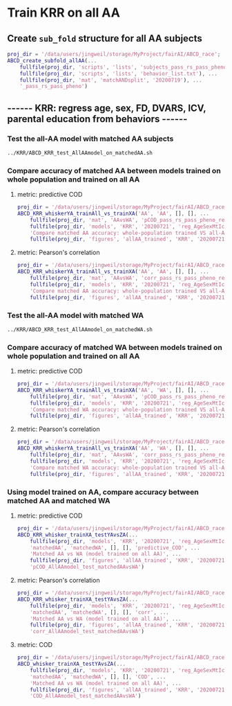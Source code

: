 # Train KRR on all AA

## Create `sub_fold` structure for all AA subjects

```matlab
proj_dir = '/data/users/jingweil/storage/MyProject/fairAI/ABCD_race';
ABCD_create_subfold_allAA(...
    fullfile(proj_dir, 'scripts', 'lists', 'subjects_pass_rs_pass_pheno.txt'), ...
    fullfile(proj_dir, 'scripts', 'lists', 'behavior_list.txt'), ...
    fullfile(proj_dir, 'mat', 'matchANDsplit', '20200719'), ...
    '_pass_rs_pass_pheno')
```

## ------ KRR: regress age, sex, FD, DVARS, ICV, parental education from behaviors ------

### Test the all-AA model with matched AA subjects

```bash
../KRR/ABCD_KRR_test_AllAAmodel_on_matchedAA.sh
```

### Compare accuracy of matched AA between models trained on whole population and trained on all AA

1. metric: predictive COD

    ```matlab
    proj_dir = '/data/users/jingweil/storage/MyProject/fairAI/ABCD_race';
    ABCD_KRR_whiskerYA_trainAll_vs_trainXA('AA', 'AA', [], [], ...
        fullfile(proj_dir, 'mat', 'AAvsWA', 'pCOD_pass_rs_pass_pheno_reg_AgeSexMtIcvPeduc_fr_y.mat'), ...
        fullfile(proj_dir, 'models', 'KRR', '20200721', 'reg_AgeSexMtIcvPEduc_y_allAA'), 'predictive_COD', ...
        'Compare matched AA accuracy: whole-population trained VS all-AA trained', ...
        fullfile(proj_dir, 'figures', 'allAA_trained', 'KRR', '20200721'), 'pCOD_matchedAA_WholePopModel_vs_AllAAmodel')
    ```

2. metric: Pearson's correlation

    ```matlab
    proj_dir = '/data/users/jingweil/storage/MyProject/fairAI/ABCD_race';
    ABCD_KRR_whiskerYA_trainAll_vs_trainXA('AA', 'AA', [], [], ...
        fullfile(proj_dir, 'mat', 'AAvsWA', 'corr_pass_rs_pass_pheno_reg_AgeSexMtIcvPeduc_fr_y.mat'), ...
        fullfile(proj_dir, 'models', 'KRR', '20200721', 'reg_AgeSexMtIcvPEduc_y_allAA'), 'corr', ...
        'Compare matched AA accuracy: whole-population trained VS all-AA trained', ...
        fullfile(proj_dir, 'figures', 'allAA_trained', 'KRR', '20200721'), 'corr_matchedAA_WholePopModel_vs_AllAAmodel')
    ```

### Test the all-AA model with matched WA

```bash
../KRR/ABCD_KRR_test_AllAAmodel_on_matchedWA.sh
```

### Compare accuracy of matched WA between models trained on whole population and trained on all AA

1. metric: predictive COD

    ```matlab
    proj_dir = '/data/users/jingweil/storage/MyProject/fairAI/ABCD_race';
    ABCD_KRR_whiskerYA_trainAll_vs_trainXA('AA', 'WA', [], [], ...
        fullfile(proj_dir, 'mat', 'AAvsWA', 'pCOD_pass_rs_pass_pheno_reg_AgeSexMtIcvPeduc_fr_y.mat'), ...
        fullfile(proj_dir, 'models', 'KRR', '20200721', 'reg_AgeSexMtIcvPEduc_y_allAA'), 'predictive_COD', ...
        'Compare matched WA accuracy: whole-population trained VS all-AA trained', ...
        fullfile(proj_dir, 'figures', 'allAA_trained', 'KRR', '20200721'), 'pCOD_matchedWA_WholePopModel_vs_AllAAmodel')
    ```

2. metric: Pearson's correlation

    ```matlab
    proj_dir = '/data/users/jingweil/storage/MyProject/fairAI/ABCD_race';
    ABCD_KRR_whiskerYA_trainAll_vs_trainXA('AA', 'WA', [], [], ...
        fullfile(proj_dir, 'mat', 'AAvsWA', 'corr_pass_rs_pass_pheno_reg_AgeSexMtIcvPeduc_fr_y.mat'), ...
        fullfile(proj_dir, 'models', 'KRR', '20200721', 'reg_AgeSexMtIcvPEduc_y_allAA'), 'corr', ...
        'Compare matched WA accuracy: whole-population trained VS all-AA trained', ...
        fullfile(proj_dir, 'figures', 'allAA_trained', 'KRR', '20200721'), 'corr_matchedWA_WholePopModel_vs_AllAAmodel')
    ```

### Using model trained on AA, compare accuracy between matched AA and matched WA

1. metric: predictive COD

    ```matlab
    proj_dir = '/data/users/jingweil/storage/MyProject/fairAI/ABCD_race';
    ABCD_KRR_whisker_trainXA_testYAvsZA(...
        fullfile(proj_dir, 'models', 'KRR', '20200721', 'reg_AgeSexMtIcvPEduc_y_allAA'), ...
        'matchedAA', 'matchedWA', [], [], 'predictive_COD', ...
        'Matched AA vs WA (model trained on all AA)', ...
        fullfile(proj_dir, 'figures', 'allAA_trained', 'KRR', '20200721'), ...
        'pCOD_AllAAmodel_test_matchedAAvsWA')
    ```

2. metric: Pearson's correlation

    ```matlab
    proj_dir = '/data/users/jingweil/storage/MyProject/fairAI/ABCD_race';
    ABCD_KRR_whisker_trainXA_testYAvsZA(...
        fullfile(proj_dir, 'models', 'KRR', '20200721', 'reg_AgeSexMtIcvPEduc_y_allAA'), ...
        'matchedAA', 'matchedWA', [], [], 'corr', ...
        'Matched AA vs WA (model trained on all AA)', ...
        fullfile(proj_dir, 'figures', 'allAA_trained', 'KRR', '20200721'), ...
        'corr_AllAAmodel_test_matchedAAvsWA')
    ```

3. metric: COD

    ```matlab
    proj_dir = '/data/users/jingweil/storage/MyProject/fairAI/ABCD_race';
    ABCD_whisker_trainXA_testYAvsZA(...
        fullfile(proj_dir, 'models', 'KRR', '20200721', 'reg_AgeSexMtIcvPEduc_y_allAA'), ...
        'matchedAA', 'matchedWA', [], [], 'COD', ...
        'Matched AA vs WA (model trained on all AA)', ...
        fullfile(proj_dir, 'figures', 'allAA_trained', 'KRR', '20200721'), ...
        'COD_AllAAmodel_test_matchedAAvsWA')
    ```
